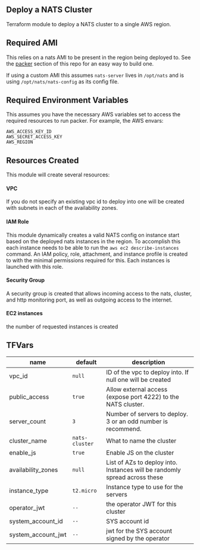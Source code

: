 Deploy a NATS Cluster
---

Terraform module to deploy a NATS cluster to a single AWS region.

## Required AMI

This relies on a nats AMI to be present in the region being deployed to. See the [packer](https://github.com/sethjback/nats-terraform/tree/main/packer) section of this repo for an easy way to build one.

If using a custom AMI this assumes `nats-server` lives in `/opt/nats` and is using `/opt/nats/nats-config` as its config file.

## Required Environment Variables

This assumes you have the necessary AWS variables set to access the required resources to run packer. For example, the AWS envars:

```
AWS_ACCESS_KEY_ID
AWS_SECRET_ACCESS_KEY
AWS_REGION
```

## Resources Created

This module will create several resources:

#### VPC

If you do not specify an existing vpc id to deploy into one will be created with subnets in each of the availability zones.

#### IAM Role

This module dynamically creates a valid NATS config on instance start based on the deployed nats instances in the region. To accomplish this each instance needs to be able to run the `aws ec2 describe-instances` command. An IAM policy, role, attachment, and instance profile is created to with the minimal permissions required for this. Each instances is launched with this role.

#### Security Group

A security group is created that allows incoming access to the nats, cluster, and http monitoring port, as well as outgoing access to the internet.

#### EC2 instances

the number of requested instances is created

## TFVars

| name | default | description |
|--|--|--|
| vpc_id | `null` | ID of the vpc to deploy into. If null one will be created |
| public_access | `true` | Allow external access (expose port 4222) to the NATS cluster. |
| server_count | `3` | Number of servers to deploy. 3 or an odd number is recommend. |
| cluster_name | `nats-cluster` | What to name the cluster |
| enable_js | `true` | Enable JS on the cluster
| availability_zones | `null` | List of AZs to deploy into. Instances will be randomly spread across these |
| instance_type | `t2.micro` | Instance type to use for the servers |
| operator_jwt | `--` | the operator JWT for this cluster |
| system_account_id | `--` | SYS account id |
| system_account_jwt | `--` | jwt for the SYS account signed by the operator |